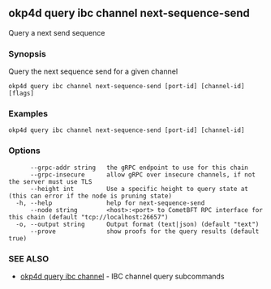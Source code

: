 ## okp4d query ibc channel next-sequence-send

Query a next send sequence

### Synopsis

Query the next sequence send for a given channel

```
okp4d query ibc channel next-sequence-send [port-id] [channel-id] [flags]
```

### Examples

```
okp4d query ibc channel next-sequence-send [port-id] [channel-id]
```

### Options

```
      --grpc-addr string   the gRPC endpoint to use for this chain
      --grpc-insecure      allow gRPC over insecure channels, if not the server must use TLS
      --height int         Use a specific height to query state at (this can error if the node is pruning state)
  -h, --help               help for next-sequence-send
      --node string        <host>:<port> to CometBFT RPC interface for this chain (default "tcp://localhost:26657")
  -o, --output string      Output format (text|json) (default "text")
      --prove              show proofs for the query results (default true)
```

### SEE ALSO

* [okp4d query ibc channel](okp4d_query_ibc_channel.md)	 - IBC channel query subcommands
